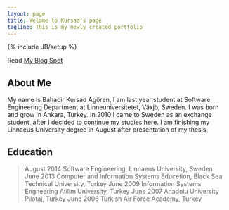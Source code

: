 ```yaml
---
layout: page
title: Welome to Kursad's page 
tagline: This is my newly created portfolio
---
```

{% include JB/setup %}

Read [My Blog Spot](http://publicabstract.blogspot.se)


## About Me

My name is Bahadir Kursad Agören, I am last year student at Software Engineering Department at
Linneuniversitetet, Växjö, Sweden. I was born and grow in Ankara, Turkey. In 2010 I came to Sweden as an
exchange student, after I decided to continue my studies here. I am finishing my Linnaeus University degree in
August after presentation of my thesis.



## Education

>August 2014 Software Engineering, Linnaeus University, Sweden 
>June   2013 Computer and Information Systems Educetion, Black Sea Technical University, Turkey
>June   2009 Information Systems Engneering Atilim University, Turkey
>June   2007 Anadolu University Pilotaj, Turkey
>June   2006 Turkish Air Force Academy, Turkey 



  




